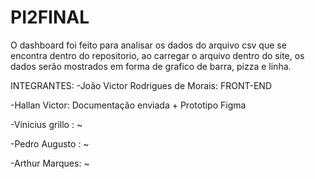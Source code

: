 # PI2FINAL
O dashboard foi feito para analisar os dados do arquivo csv que se encontra dentro do repositorio, ao carregar o arquivo dentro do site, os dados serão mostrados em forma de grafico de barra, pizza e linha.

INTEGRANTES:
-João Victor Rodrigues de Morais: FRONT-END

-Hallan Victor: Documentação enviada + Prototipo Figma

-Vinicius grillo : ~

-Pedro Augusto : ~

-Arthur Marques: ~

